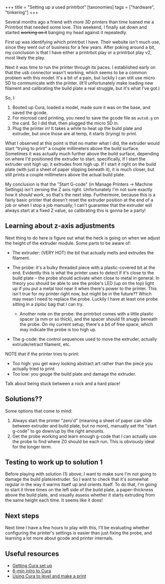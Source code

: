 +++
title = "Setting up a used printrbot"
[taxonomies]
tags = ["hardware", "tinkering"]
+++

Several months ago a friend with more 3D printers than time loaned me a
Printrbot that needed some love. This weekend, I finally sat down and
started ~~working on it~~ banging my head against it repeatedly.

<!-- more -->

First up was identifying which printrbot I have. Their website isn't much
use, since they went out of business for a few years. After poking around a
bit, my conclusion is that I have either a printrbot play or a printrbot
play v2, most likely the play.

Next it was time to run the printer through its paces. I established early
on that the usb connector wasn't working, which seems to be a common
problem with this model. It's a bit of a pain, but luckily I can still use
micro SD to communicate with the printer. (It'll unfortunately make loading
new filament and calibrating the build plate a real struggle, but it's what
I've got.)

So, I:

1. Booted up Cura, loaded a model, made sure it was on the base, and
   saved the gcode.
2. For microsd card printing, you need to save the gcode file as `auto0.g`
   on the card. So I did that, then plugged the micro SD in.
3. Plug the printer in! It takes a while to heat up the build plate and
   extruder, but once those are at temp, it starts (trying) to print.

What I observed at this point is that no matter what I did, the extruder
would start "trying to print" a couple millimeters above the build surface.
Sometimes it was actually much further above the build surface, depending
on where I'd positioned the extruder to start. specifically, if I start the
extruder unit high up, it extrudes from high up. If I start it right on the
build plate (with just a sheet of paper slipping beneath it), it is much
closer, but still prints a couple millimeters above the actual build plate.

My conclusion is that the "Start G-code" (in Manage Printers -> Machine
Settings) isn't zeroing the Z axis right. Unfortunately I'm not sure
exactly how it *should* work, so that's the next step. Furthermore, because
this is a fairly basic printer that doesn't reset the extruder position at
the end of a job or when I stop a job manually, I can't guarantee that the
extruder will always start at a fixed Z value, so calibrating this is gonna
be a party!

## Learning about z-axis adjustments

Next thing to do here is figure out what the heck is going on when we
adjust the height of the extruder module. Some parts to be aware of:

* The extruder: (VERY HOT) the bit that actually melts and extrudes the
    filament.

* The probe: it's a bulky threaded piece with a  plastic-covered bit at the
    end. Evidently this is what the printer uses to detect if it's close to
    the build plate – the probe should activate when close to metal in
    general. In theory you should be able to see the probe's LED (up on the
    top) light up if you put a metal tool near it when there's power to the
    printer. This isn't true for my printer right now, but might be in the
    future?? Which may mean I need to replace the probe. Luckily I have at
    least one probe sitting in a ziploc bag that I can try.
  * Another note on the probe: the printrbot comes with a little
      plastic spacer (a mm or so thick), and the spacer should fit
      snugly beneath the probe. On my current setup, there's a bit of
      free space, which may indicate the probe is too high up.

* The g-code: the control sequences used to move the extruder, actually
    extrude/retract filament, etc.

NOTE that if the printer tries to print:

* Too high: you get wavy looking abstract art rather than the piece you
    actually tried to print
* Too low: you gouge the build plate and damage the extruder.

Talk about being stuck between a rock and a hard place!

## Solutions??

Some options that come to mind:

1. Always start the printer "zero'd" (meaning a sheet of paper can slide
   between extruder and build plate, but no more), manually set the "start
   g-code" to go down/up by the right amounts.
2. Get the probe working and learn enough g-code that I can actually use
   the probe to find where Z0 should be each run. This is obviously ideal
   for the longer term.

## Testing to work up to solution 1
Before playing with solution (1) above, I want to make sure I'm not going
to damage the build plate/extruder. So I want to check that it's somewhat
regular in the way it warms itself up and orients itself. To do that, I'm
going to start it three times on the left side of the build plate, a
paper-thickness above the build plate, and visually assess whether it
starts extruding from the same height each time. It seems like it does!

## Next steps
Next time I have a few hours to play with this, I'll be evaluating whether
configuring the printer's settings is easier than just fixing the probe,
and learning a lot more about gcode and printer internals.

## Useful resources

* [Getting Cura set up](https://images-na.ssl-images-amazon.com/images/I/91lcoqPF8eS.pdf)
* [6-min intro to Cura](https://ultimaker.com/software/ultimaker-cura)
* [Using Cura to level and make a print](https://images-na.ssl-images-amazon.com/images/I/A102jpqgleS.pdf)
